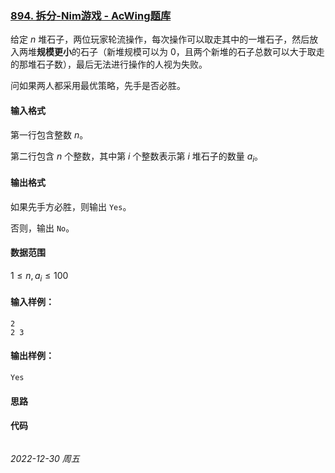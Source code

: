### [894. 拆分-Nim游戏 - AcWing题库](https://www.acwing.com/problem/content/896/)

给定 $n$ 堆石子，两位玩家轮流操作，每次操作可以取走其中的一堆石子，然后放入两堆**规模更小**的石子（新堆规模可以为 $0$，且两个新堆的石子总数可以大于取走的那堆石子数），最后无法进行操作的人视为失败。

问如果两人都采用最优策略，先手是否必胜。

#### 输入格式

第一行包含整数 $n$。

第二行包含 $n$ 个整数，其中第 $i$ 个整数表示第 $i$ 堆石子的数量 $a_i$。

#### 输出格式

如果先手方必胜，则输出 `Yes`。

否则，输出 `No`。

#### 数据范围

$1 \leq n,a_i \leq 100$

#### 输入样例：

```
2
2 3
```

#### 输出样例：

```
Yes
```

#### 思路



#### 代码

```cpp
```


*2022-12-30 周五*